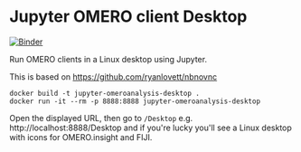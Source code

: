 # Jupyter OMERO client Desktop
[![Binder](https://mybinder.org/badge_logo.svg)](https://mybinder.org/v2/gh/guiwitz/jupyter-omeroanalysis-desktop/master?urlpath=Desktop)

Run OMERO clients in a Linux desktop using Jupyter.

This is based on https://github.com/ryanlovett/nbnovnc

```
docker build -t jupyter-omeroanalysis-desktop .
docker run -it --rm -p 8888:8888 jupyter-omeroanalysis-desktop
```

Open the displayed URL, then go to `/Desktop` e.g. http://localhost:8888/Desktop and if you're lucky you'll see a Linux desktop with icons for OMERO.insight and FIJI.

